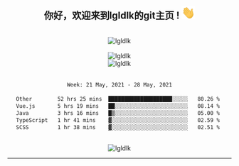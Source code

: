 <div align="center">
<h2> 你好，欢迎来到lgldlk的git主页 ! <img src="https://github.com/lgldlk/lgldlk/blob/main/gifs/Hi.gif" width="30px"></h2>
</div>

<div align="center">
 </br>
 <img src="http://aiitapp.cn:8091/?color=rgba(37,144,118,1)&shadowColor=rgba(12,16,20,1)&fontSize=120&&shadowOffsetX=9&shadowOffsetY=11" height="26px" alt="lgldlk" />
 </br>

   </br>
 <img src="https://github-readme-stats.vercel.app/api?username=lgldlk&show_icons=true&theme=gotham&locale=cn" alt="lgldlk" />
 

</br>

<img  src="http://github-readme-stats.vercel.app/api/top-langs/?username=lgldlk&show_icons=true&theme=gotham&locale=cn&layout=compact" alt="lgldlk"/>  
</br>
</br>

<!--START_SECTION:waka-->
```text
Week: 21 May, 2021 - 28 May, 2021

Other        52 hrs 25 mins  ████████████████████░░░░░   80.26 % 
Vue.js       5 hrs 19 mins   ██░░░░░░░░░░░░░░░░░░░░░░░   08.14 % 
Java         3 hrs 16 mins   █▒░░░░░░░░░░░░░░░░░░░░░░░   05.00 % 
TypeScript   1 hr 41 mins    ▓░░░░░░░░░░░░░░░░░░░░░░░░   02.59 % 
SCSS         1 hr 38 mins    ▓░░░░░░░░░░░░░░░░░░░░░░░░   02.51 % 
```
<!--END_SECTION:waka-->

 </br>
  <img src="https://visitor-badge.glitch.me/badge?page_id=lgldlk" alt="lgldlk" />
</div >
  
---

 


